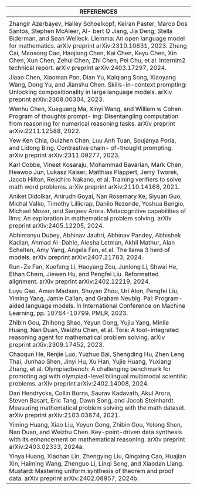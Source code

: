 | REFERENCES |
| --- |
|  |
| Zhangir Azerbayev, Hailey Schoelkopf, Keiran Paster, Marco Dos Santos, Stephen McAleer, Al- bert Q Jiang, Jia Deng, Stella Biderman, and Sean Welleck. Llemma: An open language model for mathematics. arXiv preprint arXiv:2310.10631, 2023. Zheng Cai, Maosong Cao, Haojiong Chen, Kai Chen, Keyu Chen, Xin Chen, Xun Chen, Zehui Chen, Zhi Chen, Pei Chu, et al. Internlm2 technical report. arXiv preprint arXiv:2403.17297, 2024. |
| Jiaao Chen, Xiaoman Pan, Dian Yu, Kaiqiang Song, Xiaoyang Wang, Dong Yu, and Jianshu Chen. Skills-in-context prompting: Unlocking compositionality in large language models. arXiv preprint arXiv:2308.00304, 2023. |
| Wenhu Chen, Xueguang Ma, Xinyi Wang, and William w Cohen. Program of thoughts prompt- ing: Disentangling computation from reasoning for numerical reasoning tasks. arXiv preprint arXiv:2211.12588, 2022. |
| Yew Ken Chia, Guizhen Chen, Luu Anh Tuan, Soujanya Poria, and Lidong Bing. Contrastive chain- of-thought prompting. arXiv preprint arXiv:2311.09277, 2023. |
| Karl Cobbe, Vineet Kosaraju, Mohammad Bavarian, Mark Chen, Heewoo Jun, Lukasz Kaiser, Matthias Plappert, Jerry Tworek, Jacob Hilton, Reiichiro Nakano, et al. Training verifiers to solve math word problems. arXiv preprint arXiv:2110.14168, 2021. |
| Aniket Didolkar, Anirudh Goyal, Nan Rosemary Ke, Siyuan Guo, Michal Valko, Timothy Lillicrap, Danilo Rezende, Yoshua Bengio, Michael Mozer, and Sanjeev Arora. Metacognitive capabilities of llms: An exploration in mathematical problem solving. arXiv preprint arXiv:2405.12205, 2024. |
| Abhimanyu Dubey, Abhinav Jauhri, Abhinav Pandey, Abhishek Kadian, Ahmad Al-Dahle, Aiesha Letman, Akhil Mathur, Alan Schelten, Amy Yang, Angela Fan, et al. The llama 3 herd of models. arXiv preprint arXiv:2407.21783, 2024. |
| Run-Ze Fan, Xuefeng Li, Haoyang Zou, Junlong Li, Shwai He, Ethan Chern, Jiewen Hu, and Pengfei Liu. Reformatted alignment. arXiv preprint arXiv:2402.12219, 2024. |
| Luyu Gao, Aman Madaan, Shuyan Zhou, Uri Alon, Pengfei Liu, Yiming Yang, Jamie Callan, and Graham Neubig. Pal: Program-aided language models. In International Conference on Machine Learning, pp. 10764-10799. PMLR, 2023. |
| Zhibin Gou, Zhihong Shao, Yeyun Gong, Yujiu Yang, Minlie Huang, Nan Duan, Weizhu Chen, et al. Tora: A tool-integrated reasoning agent for mathematical problem solving. arXiv preprint arXiv:2309.17452, 2023. |
| Chaoqun He, Renjie Luo, Yuzhuo Bai, Shengding Hu, Zhen Leng Thai, Junhao Shen, Jinyi Hu, Xu Han, Yujie Huang, Yuxiang Zhang, et al. Olympiadbench: A challenging benchmark for promoting agi with olympiad-level bilingual multimodal scientific problems. arXiv preprint arXiv:2402.14008, 2024. |
| Dan Hendrycks, Collin Burns, Saurav Kadavath, Akul Arora, Steven Basart, Eric Tang, Dawn Song, and Jacob Steinhardt. Measuring mathematical problem solving with the math dataset. arXiv preprint arXiv:2103.03874, 2021. |
| Yiming Huang, Xiao Liu, Yeyun Gong, Zhibin Gou, Yelong Shen, Nan Duan, and Weizhu Chen. Key-point-driven data synthesis with its enhancement on mathematical reasoning. arXiv preprint arXiv:2403.02333, 2024a. |
| Yinya Huang, Xiaohan Lin, Zhengying Liu, Qingxing Cao, Huajian Xin, Haiming Wang, Zhenguo Li, Linqi Song, and Xiaodan Liang. Mustard: Mastering uniform synthesis of theorem and proof data. arXiv preprint arXiv:2402.08957, 2024b. |

